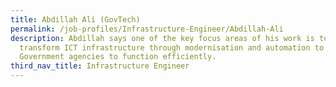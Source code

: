 ```yaml
---
title: Abdillah Ali (GovTech)
permalink: /job-profiles/Infrastructure-Engineer/Abdillah-Ali
description: Abdillah says one of the key focus areas of his work is to
  transform ICT infrastructure through modernisation and automation to enable
  Government agencies to function efficiently.
third_nav_title: Infrastructure Engineer
---
```

